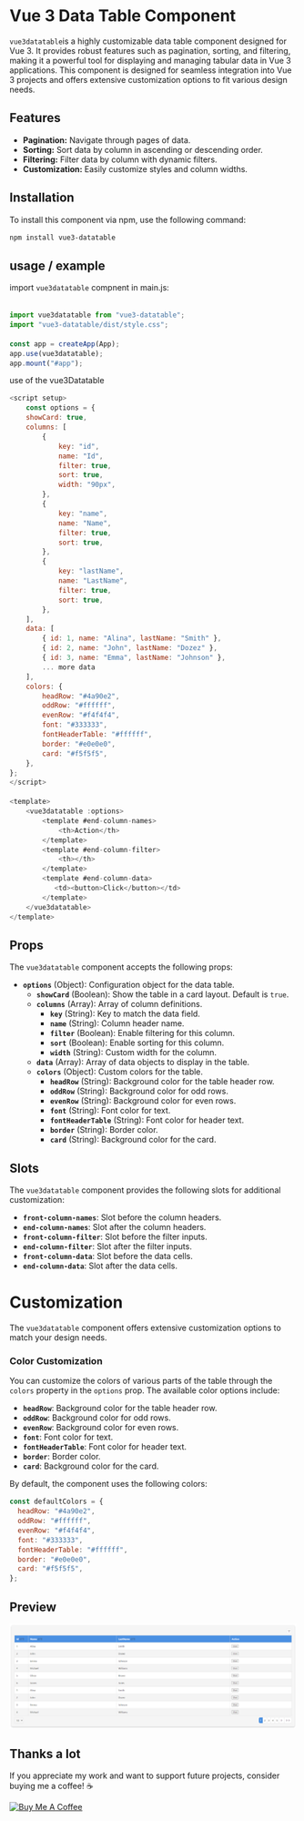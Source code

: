 # Vue 3 Data Table Component

`vue3datatable`is a highly customizable data table component designed for Vue 3. It provides robust features such as pagination, sorting, and filtering, making it a powerful tool for displaying and managing tabular data in Vue 3 applications. This component is designed for seamless integration into Vue 3 projects and offers extensive customization options to fit various design needs.

## Features

- **Pagination:** Navigate through pages of data.
- **Sorting:** Sort data by column in ascending or descending order.
- **Filtering:** Filter data by column with dynamic filters.
- **Customization:** Easily customize styles and column widths.

## Installation

To install this component via npm, use the following command:

```bash
npm install vue3-datatable
```
## usage / example

import `vue3datatable` compnent in main.js:

```javascript

import vue3datatable from "vue3-datatable";
import "vue3-datatable/dist/style.css";

const app = createApp(App);
app.use(vue3datatable);
app.mount("#app");
```

use of the vue3Datatable

```javascript
<script setup>
    const options = {
    showCard: true,
    columns: [
        {
            key: "id",
            name: "Id",
            filter: true,
            sort: true,
            width: "90px",
        },
        {
            key: "name",
            name: "Name",
            filter: true,
            sort: true,
        },
        {
            key: "lastName",
            name: "LastName",
            filter: true,
            sort: true,
        },
    ],
    data: [
        { id: 1, name: "Alina", lastName: "Smith" },
        { id: 2, name: "John", lastName: "Dozez" },
        { id: 3, name: "Emma", lastName: "Johnson" },
        ... more data
    ],
    colors: {
        headRow: "#4a90e2",
        oddRow: "#ffffff",
        evenRow: "#f4f4f4",
        font: "#333333",
        fontHeaderTable: "#ffffff",
        border: "#e0e0e0",
        card: "#f5f5f5",
    },
};
</script>

<template>
    <vue3datatable :options>
        <template #end-column-names>
            <th>Action</th>
        </template>
        <template #end-column-filter>
            <th></th>
        </template>
        <template #end-column-data>
           <td><button>Click</button></td>
        </template>
    </vue3datatable>
</template>

``` 

## Props

The `vue3datatable` component accepts the following props:

- **`options`** (Object): Configuration object for the data table.
    - **`showCard`** (Boolean): Show the table in a card layout. Default is `true`.
    - **`columns`** (Array): Array of column definitions.
        - **`key`** (String): Key to match the data field.
        - **`name`** (String): Column header name.
        - **`filter`** (Boolean): Enable filtering for this column.
        - **`sort`** (Boolean): Enable sorting for this column.
        - **`width`** (String): Custom width for the column.
    - **`data`** (Array): Array of data objects to display in the table.
    - **`colors`** (Object): Custom colors for the table.
        - **`headRow`** (String): Background color for the table header row.
        - **`oddRow`** (String): Background color for odd rows.
        - **`evenRow`** (String): Background color for even rows.
        - **`font`** (String): Font color for text.
        - **`fontHeaderTable`** (String): Font color for header text.
        - **`border`** (String): Border color.
        - **`card`** (String): Background color for the card.

## Slots

The `vue3datatable` component provides the following slots for additional customization:

- **`front-column-names`**: Slot before the column headers.
- **`end-column-names`**: Slot after the column headers.
- **`front-column-filter`**: Slot before the filter inputs.
- **`end-column-filter`**: Slot after the filter inputs.
- **`front-column-data`**: Slot before the data cells.
- **`end-column-data`**: Slot after the data cells.


# Customization

The `vue3datatable` component offers extensive customization options to match your design needs.

### Color Customization

You can customize the colors of various parts of the table through the `colors` property in the `options` prop. The available color options include:

- **`headRow`**: Background color for the table header row.
- **`oddRow`**: Background color for odd rows.
- **`evenRow`**: Background color for even rows.
- **`font`**: Font color for text.
- **`fontHeaderTable`**: Font color for header text.
- **`border`**: Border color.
- **`card`**: Background color for the card.

By default, the component uses the following colors:

```javascript
const defaultColors = {
  headRow: "#4a90e2",
  oddRow: "#ffffff",
  evenRow: "#f4f4f4",
  font: "#333333",
  fontHeaderTable: "#ffffff",
  border: "#e0e0e0",
  card: "#f5f5f5",
};
```

## Preview

![App Screenshot](https://raw.githubusercontent.com/ylberz/vue-datatable/main/public/preview.png)



## Thanks a lot

If you appreciate my work and want to support future projects, consider buying me a coffee! ☕️

<a href="https://buymeacoffee.com/ylberzeqiri" target="_blank">
<img src="https://cdn.buymeacoffee.com/buttons/default-orange.png" alt="Buy Me A Coffee" height="41" width="174">
</a>